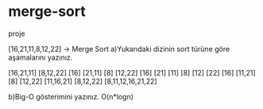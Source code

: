 # merge-sort
proje

[16,21,11,8,12,22] -> Merge Sort
a)Yukarıdaki dizinin sort türüne göre aşamalarını yazınız.

[16,21,11]     [8,12,22]
[16] [21,11]   [8] [12,22]
[16] [21] [11] [8] [12] [22]
[16] [11,21]   [8] [12,22]
[11,16,21]     [8,12,22]
[8,11,12,16,21,22]

b)Big-O gösterimini yazınız.
O(n*logn)
